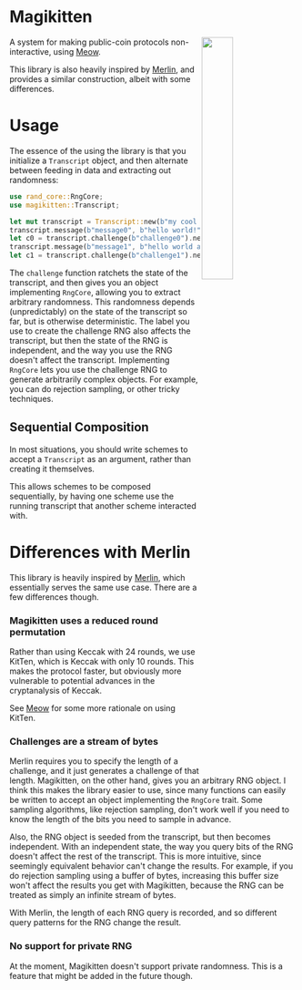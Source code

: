 # Magikitten

<img
 width="33%"
 align="right"
 src="https://cronokirby.com/projects/2022/magikitten/cover.jpg"/>

A system for making public-coin protocols non-interactive, using
[Meow](https://github.com/cronokirby/meow).

This library is also heavily inspired by [Merlin](https://merlin.cool),
and provides a similar construction, albeit with some differences.

# Usage

The essence of the using the library is that you initialize a `Transcript` object,
and then alternate between feeding in data and extracting out randomness:

```rust
use rand_core::RngCore;
use magikitten::Transcript;

let mut transcript = Transcript::new(b"my cool protocol");
transcript.message(b"message0", b"hello world!");
let c0 = transcript.challenge(b"challenge0").next_u64();
transcript.message(b"message1", b"hello world again!");
let c1 = transcript.challenge(b"challenge1").next_u64();
```

The `challenge` function ratchets the state of the transcript, and then
gives you an object implementing `RngCore`, allowing you to extract arbitrary
randomness.
This randomness depends (unpredictably) on the state of the transcript so far, but is otherwise
deterministic.
The label you use to create the challenge RNG also affects the transcript,
but then the state of the RNG is independent, and the way you use the RNG
doesn't affect the transcript.
Implementing `RngCore` lets you use the challenge RNG to generate arbitrarily
complex objects.
For example, you can do rejection sampling, or other tricky techniques.

## Sequential Composition

In most situations, you should write schemes to accept a `Transcript`
as an argument, rather than creating it themselves.

This allows schemes to be composed sequentially, by having one scheme use
the running transcript that another scheme interacted with.

# Differences with Merlin

This library is heavily inspired by [Merlin](https://merlin.cool),
which essentially serves the same use case.
There are a few differences though.

### Magikitten uses a reduced round permutation

Rather than using Keccak with 24 rounds, we use KitTen, which is Keccak
with only 10 rounds.
This makes the protocol faster, but obviously more vulnerable to potential
advances in the cryptanalysis of Keccak.

See [Meow](https://github.com/cronokirby/meow) for some more rationale
on using KitTen.

### Challenges are a stream of bytes

Merlin requires you to specify the length of a challenge, and it just generates
a challenge of that length.
Magikitten, on the other hand, gives you an arbitrary RNG object.
I think this makes the library easier to use, since many functions
can easily be written to accept an object implementing the `RngCore` trait.
Some sampling algorithms, like rejection sampling, don't work well
if you need to know the length of the bits you need to sample in advance.

Also, the RNG object is seeded from the transcript, but then becomes independent.
With an independent state, the way you query bits of the RNG doesn't affect
the rest of the transcript.
This is more intuitive, since seemingly equivalent behavior can't change
the results.
For example, if you do rejection sampling using a buffer of bytes,
increasing this buffer size won't affect the results you get with Magikitten,
because the RNG can be treated as simply an infinite stream of bytes.

With Merlin, the length of each RNG query is recorded, and so different query
patterns for the RNG change the result.

### No support for private RNG

At the moment, Magikitten doesn't support private randomness.
This is a feature that might be added in the future though.
